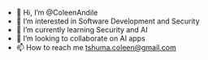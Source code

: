 - 👋 Hi, I’m @ColeenAndile
- 👀 I’m interested in Software Development and Security
- 🌱 I’m currently learning Security and AI
- 💞️ I’m looking to collaborate on AI apps
- 📫 How to reach me tshuma.coleen@gmail.com

<!---
ColeenAndile/ColeenAndile is a ✨ special ✨ repository because its `README.md` (this file) appears on your GitHub profile.
You can click the Preview link to take a look at your changes.
--->
